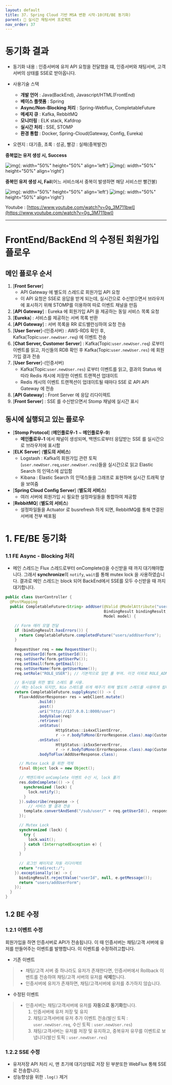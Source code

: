 ```yaml
---
layout: default
title: 37. Spring Cloud 기반 MSA 변환 시작-10(FE/BE 동기화)
parent: 📌 실시간 채팅서버 프로젝트
nav_order: 37
---
```

# 동기화 결과

* 동기화 내용 : 인증서버에 유저 API 요청을 전달했을 떄, 인증서버와 채팅서버, 고객서버의 상태를 SSE로 받아옵니다.
* 사용기술 스택
    * **개발 언어** : Java(BackEnd), Javascript/HTML(FrontEnd)
    * **베이스 플랫폼** : Spring
    * **Async/Non-Blocking 처리** : Spring-Webflux, CompletableFuture
    * **메세지 큐** : Kafka, RebbitMQ
    * **모니터링** : ELK stack, Kafdrop
    * **실시간 처리** : SSE, STOMP
    * **환경 통합** : Docker, Spring-Cloud(Gateway, Config, Eureka)
    
* 오렌지 : 대기중, 초록 : 성공, 빨강 : 실패(중복발견)

**중복없는 유저 생성 시, Success**

![img](../../../assets/img/alg/1.png){: width="50%" height="50%" align='left'}
![img](../../../assets/img/alg/2.png){: width="50%" height="50%" align='right'}

**중복인 유저 생성 시, Fail**(어느 서비스에서 중복이 발생하면 해당 서비스만 빨간불)

![img](../../../assets/img/alg/3.png){: width="50%" height="50%" align='left'}
![img](../../../assets/img/alg/4.png){: width="50%" height="50%" align='right'}

Youtube : [https://www.youtube.com/watch?v=0g_3M711bwI](https://www.youtube.com/watch?v=0g_3M711bwI)

------------------

# FrontEnd/BackEnd 의 수정된 회원가입 플로우
## 메인 플로우 순서

1. [**Front Server**]
   * API Gateway 에 별도의 스레드로 회원가입 API 요청
   * 이 API 요청은 SSE로 응답을 받게 되는데, 실시간으로 수신받으면서 브라우저에 표시하기 위해 STOMP를 이용하여 따로 이벤트 채널을 만듬
2. [**API Gateway**] : Eureka 에 회원가입 API 을 제공하는 동일 서비스 목록 요청
3. [**Eureka**] : 서비스를 제공하는 서버 목록 반환
4. [**API Gateway**] : 서버 목록을 RR 로드밸런싱하여 요청 전송
5. [**User Server**]-(인증서버) : AWS-RDS 확인 후, Kafka(Topic:`user.newUser.req`) 에 이벤트 전송
6. [**Chat Server, Customer Server**] : Kafka(Topic:`user.newUser.req`) 로부터 이벤트를 읽고, 자신들의 RDB 확인 후 Kafka(Topic:`user.newUser.res`) 에 회원가입 결과 전송
7. [**User Server**]-(인증서버)
   * Kafka(Topic:`user.newUser.res`) 로부터 이벤트를 읽고, 결과의 Status 에 따라 Redis 캐시에 저장한 이벤트 트랜젝션 업데이트
   * Redis 캐시의 이벤트 트랜젝션이 업데이트될 때마다 SSE 로 API API Gateway 에 전송
8. [**API Gateway**] : Front Server 에 응답 리다이렉트
9. [**Front Server**] : SSE 를 수신받으면서 Stomp 채널에 실시간 표시

## 동시에 실행되고 있는 플로우
* [**Stomp Protocol**] (**메인플로우-1** ~ **메인플로우-9**)
  * **메인플로우-1** 에서 채널이 생성되며, 백엔드로부터 응답받는 SSE 를 실시간으로 브라우저에 표시함  
* [**ELK Server**] (**별도의 서비스**)
  * Logstash : Kafka의 회원가입 관련 토픽(`user.newUser.req`,`user.newUser.res`)들을 실시간으로 읽고 Elastic Search 의 인덱스에 삽입함
  * Kibana : Elastic Search 의 인덱스들을 그래프로 표현하며 실시간 트래픽 양을 보여줌
* [**Spring Cloud Config Server**] (**별도의 서비스**)
  * 여러 서버에 회원가입 시 필요한 설정파일들을 통합하여 제공함
* [**RebbitMQ**] (**별도의 서비스**)
  * 설정파일들을 Actuator 로 busrefresh 하게 되면, RebbitMQ를 통해 연결된 서버에 전부 배포됨


# 1. FE/BE 동기화
### 1.1 FE Async - Blocking 처리
* 메인 스레드는 Flux 스레드로부터 onComplete()을 수신받을 때 까지 대기해야합니다. 그래서 **synchronize**의 `notify`, `wait`를 통해 mutex lock 을 사용하였습니다. 결과로 메인 스레드는 block 되어 BackEnd에서 SSE를 모두 수신받을 때 까지 대기합니다.
 

```java
public class UserController {
  @PostMapping
  public CompletableFuture<String> addUser(@Valid @ModelAttribute("userForm") UserForm form,
                                           BindingResult bindingResult,
                                           Model model) {

    // Form 에러 모델 전달
    if (bindingResult.hasErrors()) {
      return CompletableFuture.completedFuture("users/addUserForm");
    }
    
    RequestUser req = new RequestUser();
    req.setUserId(form.getUserId());
    req.setUserPw(form.getUserPw());
    req.setEmail(form.getEmail());
    req.setUserName(form.getUserName());
    req.setRole("ROLE_USER"); // 기본적으로 일반 롤 부여. 이것 이외로 ROLE_ADMIN 을 처리할 수 있습니다.

    // 동시성을 위한 별도 스레드 풀 사용.
    // 얘는 block 되지만, Nio 스레드를 쉬게 해주기 위해 별도의 스레드를 사용하게 됩니다.
    return CompletableFuture.supplyAsync(() -> {
      Flux<AddUserResponse> res = webClient.mutate()
              .build()
              .post()
              .uri("http://127.0.0.1:8000/user")
              .bodyValue(req)
              .retrieve()
              .onStatus(
                      HttpStatus::is4xxClientError,
                      r -> r.bodyToMono(ErrorResponse.class).map(CustomThrowableException::new))
              .onStatus(
                      HttpStatus::is5xxServerError,
                      r -> r.bodyToMono(ErrorResponse.class).map(CustomThrowableException::new))
              .bodyToFlux(AddUserResponse.class);

      // Mutex Lock 을 위한 객체
      final Object lock = new Object();

      // 백엔드에서 onComplete 이벤트 수신 시, lock 풀기
      res.doOnComplete(() -> {
        synchronized (lock) {
          lock.notify();
        }
      }).subscribe(response -> {
          // 서비스 별 결과 전송
        template.convertAndSend("/sub/user/" + req.getUserId(), response); 
      });

      // Mutex Lock
      synchronized (lock) {
        try {
          lock.wait();
        } catch (InterruptedException e) {
        }
      }
      
      // 로그인 페이지로 자동 리다이렉트
      return "redirect:/";
    }).exceptionally((e) -> {
      bindingResult.rejectValue("userId", null, e.getMessage());
      return "users/addUserForm";
    });
  }
}
```


## 1.2 BE 수정
### 1.2.1 이벤트 수정

회원가입을 하면 인증서버로 API가 전송됩니다. 이 때 인증서버는 채팅/고객 서버에 유저를 만들어주는 이벤트를 발행합니다. 이 이벤트를 수정하려고합니다.

* 기존 이벤트

> * 채팅/고객 서버 중 하나라도 유저가 존재한다면, 인증서버에서 Rollback 이벤트를 전송하여 채팅/고객 서버의 유저를 **삭제**합니다.
> * 인증서버에 유저가 존재하면, 채팅/고객서버에 유저를 추가하지 않습니다. 

* 수정된 이벤트

> * 인증서버는 채팅/고객서버에 유저를 **자동으로 동기화**합니다.
>   1. 인증서버에 유저 저장 및 유지
>   2. 채팅/고객서버에 유저 추가 이벤트 전송(발신 토픽 : `user.newUser.req`, 수신 토픽 : `user.newUser.res`)
>   3. 채팅/고객서버는 유저를 저장 및 유지하고, 중복유저 유무를 이벤트로 보냅니다(발신 토픽 : `user.newUser.res`)

### 1.2.2 SSE 수정
* 유저저장 API 처리 시, 맨 초기에 대기상태로 저장 된 부분또한 WebFlux 통해 SSE 로 전송합니다.
* 성능향상을 위한 `.log()` 제거

